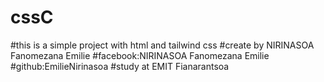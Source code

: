 # cssC
#this is a simple project with html and tailwind css
#create by NIRINASOA Fanomezana Emilie 
#facebook:NIRINASOA Fanomezana Emilie 
#github:EmilieNirinasoa
#study at  EMIT Fianarantsoa

